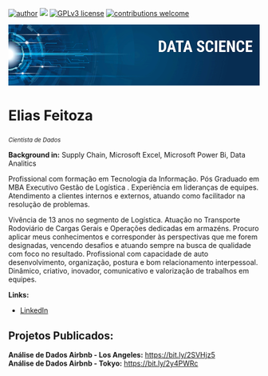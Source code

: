 [![author](https://img.shields.io/badge/author-eliasfeitoza-red.svg)](https://linkedin.com/in/elias-feitoza-4bb11926) [![](https://img.shields.io/badge/python-3.7+-blue.svg)](https://www.python.org/downloads/release/python-365/) [![GPLv3 license](https://img.shields.io/badge/License-GPLv3-blue.svg)](http://perso.crans.org/besson/LICENSE.html) [![contributions welcome](https://img.shields.io/badge/contributions-welcome-brightgreen.svg?style=flat)](https://github.com/eliasfeitoza/data_science/issues)

<p align="center">
  <img src="banner.png" >
</p>

# Elias Feitoza

<sub>*Cientista de Dados*</sub>



**Background in:** Supply Chain, Microsoft Excel, Microsoft Power Bi, Data Analitics

Profissional com formação em Tecnologia da Informação. 
Pós Graduado em MBA Executivo Gestão de Logística .
Experiência em lideranças de equipes. Atendimento a clientes internos e externos, atuando como facilitador na resolução de problemas.


Vivência de 13 anos no segmento de Logística. Atuação no Transporte Rodoviário de Cargas Gerais e Operações dedicadas em armazéns.
Procuro aplicar meus conhecimentos e corresponder às perspectivas que me forem designadas, vencendo desafios e atuando sempre na busca de qualidade com foco no resultado.
Profissional com capacidade de auto desenvolvimento, organização, postura e bom relacionamento interpessoal. Dinâmico, criativo, inovador, comunicativo e valorização de trabalhos em equipes.


**Links:**

* [LinkedIn](https://www.linkedin.com/in/elias-feitoza-4bb11926/)



## Projetos Publicados:


<b>Análise de Dados Airbnb - Los Angeles:</b> https://bit.ly/2SVHjz5<br>
<b>Análise de Dados Airbnb - Tokyo:</b> https://bit.ly/2y4PWRc<br>


